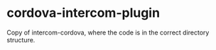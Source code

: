 # cordova-intercom-plugin
Copy of intercom-cordova, where the code is in the correct directory structure.
